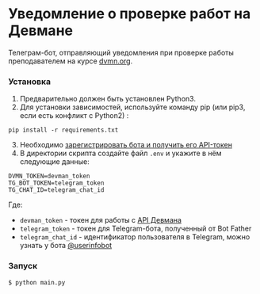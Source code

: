 # Уведомление о проверке работ на Девмане
 
Телеграм-бот, отправляющий уведомления при проверке работы преподавателем на курсе [dvmn.org](https://dvmn.org/).

### Установка
1. Предварительно должен быть установлен Python3.
2. Для установки зависимостей, используйте команду pip (или pip3, если есть конфликт с Python2) :
```
pip install -r requirements.txt
```
3. Необходимо [зарегистрировать бота и получить его API-токен](https://telegram.me/BotFather)
4. В директории скрипта создайте файл `.env` и укажите в нём следующие данные:
```
DVMN_TOKEN=devman_token
TG_BOT_TOKEN=telegram_token
TG_CHAT_ID=telegram_chat_id
```
Где:
- `devman_token` - токен для работы с [API Девмана](https://dvmn.org/api/docs/)
- `telegram_token` - токен для Telegram-бота, полученный от Bot Father
- `telegram_chat_id` - идентификатор пользователя в Telegram, можно узнать у бота [@userinfobot](https://t.me/userinfobot)


### Запуск
```
$ python main.py
```
